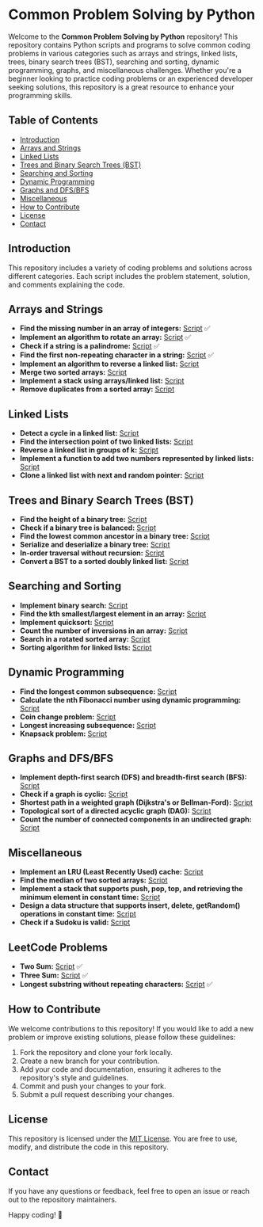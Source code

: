# Common Problem Solving by Python

Welcome to the **Common Problem Solving by Python** repository! This repository contains Python scripts and programs to solve common coding problems in various categories such as arrays and strings, linked lists, trees, binary search trees (BST), searching and sorting, dynamic programming, graphs, and miscellaneous challenges. Whether you're a beginner looking to practice coding problems or an experienced developer seeking solutions, this repository is a great resource to enhance your programming skills.

## Table of Contents

- [Introduction](#introduction)
- [Arrays and Strings](#arrays-and-strings)
- [Linked Lists](#linked-lists)
- [Trees and Binary Search Trees (BST)](#trees-and-binary-search-trees-bst)
- [Searching and Sorting](#searching-and-sorting)
- [Dynamic Programming](#dynamic-programming)
- [Graphs and DFS/BFS](#graphs-and-dfsbfs)
- [Miscellaneous](#miscellaneous)
- [How to Contribute](#how-to-contribute)
- [License](#license)
- [Contact](#contact)

## Introduction

This repository includes a variety of coding problems and solutions across different categories. Each script includes the problem statement, solution, and comments explaining the code.

## Arrays and Strings
- **Find the missing number in an array of integers:** [Script](src/arrays_strings/find_missing_number.py)  ✅
- **Implement an algorithm to rotate an array:** [Script](src/arrays_strings/rotate_array.py)  ✅
- **Check if a string is a palindrome:** [Script](src/arrays_strings/check_palindrome.py)  ✅
- **Find the first non-repeating character in a string:** [Script](src/arrays_strings/first_non_repeating_char.py)  ✅
- **Implement an algorithm to reverse a linked list:** [Script](arrays_strings/reverse_linked_list.py)
- **Merge two sorted arrays:** [Script](arrays_strings/merge_sorted_arrays.py)
- **Implement a stack using arrays/linked list:** [Script](arrays_strings/stack.py)
- **Remove duplicates from a sorted array:** [Script](arrays_strings/remove_duplicates_sorted_array.py)


## Linked Lists

- **Detect a cycle in a linked list:** [Script](linked_lists/detect_cycle.py)
- **Find the intersection point of two linked lists:** [Script](linked_lists/find_intersection.py)
- **Reverse a linked list in groups of k:** [Script](linked_lists/reverse_k_groups.py)
- **Implement a function to add two numbers represented by linked lists:** [Script](linked_lists/add_numbers.py)
- **Clone a linked list with next and random pointer:** [Script](linked_lists/clone_linked_list.py)

## Trees and Binary Search Trees (BST)

- **Find the height of a binary tree:** [Script](trees_bst/find_height.py)
- **Check if a binary tree is balanced:** [Script](trees_bst/check_balanced.py)
- **Find the lowest common ancestor in a binary tree:** [Script](trees_bst/lowest_common_ancestor.py)
- **Serialize and deserialize a binary tree:** [Script](trees_bst/serialize_deserialize_tree.py)
- **In-order traversal without recursion:** [Script](trees_bst/in_order_traversal_no_recursion.py)
- **Convert a BST to a sorted doubly linked list:** [Script](trees_bst/convert_bst_sorted_doubly_linked_list.py)

## Searching and Sorting

- **Implement binary search:** [Script](searching_sorting/binary_search.py)
- **Find the kth smallest/largest element in an array:** [Script](searching_sorting/kth_smallest_largest.py)
- **Implement quicksort:** [Script](searching_sorting/quicksort.py)
- **Count the number of inversions in an array:** [Script](searching_sorting/count_inversions.py)
- **Search in a rotated sorted array:** [Script](searching_sorting/search_rotated_sorted_array.py)
- **Sorting algorithm for linked lists:** [Script](searching_sorting/sort_linked_list.py)

## Dynamic Programming

- **Find the longest common subsequence:** [Script](dynamic_programming/longest_common_subsequence.py)
- **Calculate the nth Fibonacci number using dynamic programming:** [Script](dynamic_programming/nth_fibonacci.py)
- **Coin change problem:** [Script](dynamic_programming/coin_change.py)
- **Longest increasing subsequence:** [Script](dynamic_programming/longest_increasing_subsequence.py)
- **Knapsack problem:** [Script](dynamic_programming/knapsack.py)

## Graphs and DFS/BFS

- **Implement depth-first search (DFS) and breadth-first search (BFS):** [Script](graphs/dfs_bfs.py)
- **Check if a graph is cyclic:** [Script](graphs/check_cyclic.py)
- **Shortest path in a weighted graph (Dijkstra's or Bellman-Ford):** [Script](graphs/shortest_path.py)
- **Topological sort of a directed acyclic graph (DAG):** [Script](graphs/topological_sort.py)
- **Count the number of connected components in an undirected graph:** [Script](graphs/count_connected_components.py)

## Miscellaneous

- **Implement an LRU (Least Recently Used) cache:** [Script](miscellaneous/lru_cache.py)
- **Find the median of two sorted arrays:** [Script](miscellaneous/median_sorted_arrays.py)
- **Implement a stack that supports push, pop, top, and retrieving the minimum element in constant time:** [Script](miscellaneous/stack_min_constant_time.py)
- **Design a data structure that supports insert, delete, getRandom() operations in constant time:** [Script](miscellaneous/design_randomized_structure.py)
- **Check if a Sudoku is valid:** [Script](miscellaneous/valid_sudoku.py)

## LeetCode Problems 
- **Two Sum:** [Script](src/leetcode/two_sum.py) ✅
- **Three Sum:** [Script](src/leetcode/three_sum.py) ✅
- **Longest substring without repeating characters:** [Script](src/leetcode/longest_substring_without_repeating_characters.py) ✅

## How to Contribute

We welcome contributions to this repository! If you would like to add a new problem or improve existing solutions, please follow these guidelines:

1. Fork the repository and clone your fork locally.
2. Create a new branch for your contribution.
3. Add your code and documentation, ensuring it adheres to the repository's style and guidelines.
4. Commit and push your changes to your fork.
5. Submit a pull request describing your changes.

## License

This repository is licensed under the [MIT License](LICENSE). You are free to use, modify, and distribute the code in this repository.

## Contact

If you have any questions or feedback, feel free to open an issue or reach out to the repository maintainers.

Happy coding! 🚀